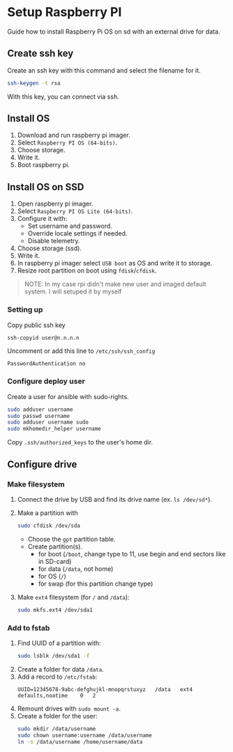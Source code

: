 # Setup Raspberry PI

Guide how to install Raspberry Pi OS on sd with an external drive for data.

## Create ssh key

Create an ssh key with this command and select the filename for it.
```sh
ssh-keygen -t rsa
```
With this key, you can connect via ssh.

## Install OS

1. Download and run raspberry pi imager.
2. Select `Raspberry PI OS (64-bits)`.
3. Choose storage.
4. Write it.
5. Boot raspberry pi.

## Install OS on SSD

1. Open raspberry pi imager.
2. Select `Raspberry PI OS Lite (64-bits)`.
3. Configure it with:
    - Set username and password.
    - Override locale settings if needed.
    - Disable telemetry.
4. Choose storage (ssd).
5. Write it.
6. In raspberry pi imager select `USB boot` as OS and write it to storage.
7. Resize root partition on boot using `fdisk`/`cfdisk`.


> NOTE:
> In my case rpi didn't make new user and imaged default system.
> I will setuped it by myself

### Setting up

Copy public ssh key
```sh
ssh-copyid user@n.n.n.n
```

Uncomment or add this line to `/etc/ssh/ssh_config`
```
PasswordAuthentication no
```

### Configure deploy user

Create a user for ansible with sudo-rights.

```sh
sudo adduser username
sudo passwd username
sudo adduser username sudo
sudo mkhomedir_helper username
```

Copy `.ssh/authorized_keys` to the user's home dir.

## Configure drive

### Make filesystem

1. Connect the drive by USB and find its drive name (ex. `ls /dev/sd*`).
2. Make a partition with 
    ```sh
    sudo cfdisk /dev/sda
    ```
    - Choose the `gpt` partition table.
    - Create partition(s).
        - for boot (`/boot`, change type to 11, use begin and end sectors like in SD-card)
        - for data (`/data`, not home)
        - for OS (`/`)
        - for swap (for this partition change type)

3. Make `ext4` filesystem (for `/` and `/data`):
    ```sh
    sudo mkfs.ext4 /dev/sda1
    ```

### Add to fstab

1. Find UUID of a partition with:
    ```sh
    sudo lsblk /dev/sda1 -f
    ```
2. Create a folder for data `/data`.
3. Add a record to `/etc/fstab`:
    ```fstab
    UUID=12345678-9abc-defghujkl-mnopqrstuxyz   /data   ext4    defaults,noatime    0   2
    ```
4. Remount drives with `sudo mount -a`.
5. Create a folder for the user:
    ```sh
    sudo mkdir /data/username
    sudo chown username:username /data/username
    ln -s /data/username /home/username/data
    ```
